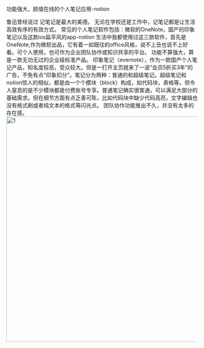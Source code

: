 功能强大，颜值在线的个人笔记应用-notion

鲁迅曾经说过 记笔记是最大的美德。
无论在学校还是工作中，记笔记都是让生活高效有序的有效方式。
常见的个人笔记软件包括：微软的OneNote，国产的印象笔记以及这款ios扁平风的app-notion 
生活中我都使用过这三款软件，首先是OneNote,作为微软出品，它有着一如既往的office风格，说不上丑也说不上好看。可个人使用，也可作为企业团队协作或知识共享的平台。
功能不算强大，算是一款无功无过的企业级标准产品。
印象笔记（evernote），作为一款国产个人笔记产品，知名度较高，受众较大。但是一打开主页就来了一波“会员5折买3年”的广告，不免有点“印象扣分”。笔记分为两种：普通的和超级笔记。超级笔记和notion惊人的相似，都是由一个个模块（block）构成，如代码块，表格等。但令人窒息的是不少模块都是付费账号专享。普通笔记确实很普通，可以满足大部分的基础需求。但在细节方面有点乏善可陈，比如代码块中缺少代码高亮，文字编辑也没有格式刷或者纯文本的格式等闪光点。
团队协作功能推出不久，并没有太多的存在感。
<img width="594" alt="1" src="https://user-images.githubusercontent.com/47420814/120107499-ce465080-c193-11eb-90b2-e9dea5a908b9.png">



